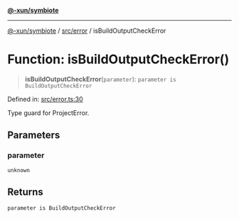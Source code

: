 [**@-xun/symbiote**](../../../README.md)

***

[@-xun/symbiote](../../../README.md) / [src/error](../README.md) / isBuildOutputCheckError

# Function: isBuildOutputCheckError()

> **isBuildOutputCheckError**(`parameter`): `parameter is BuildOutputCheckError`

Defined in: [src/error.ts:30](https://github.com/Xunnamius/symbiote/blob/f7f4f11c068a86260d039b5e973f62c23a3c8079/src/error.ts#L30)

Type guard for ProjectError.

## Parameters

### parameter

`unknown`

## Returns

`parameter is BuildOutputCheckError`

